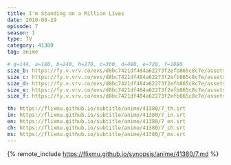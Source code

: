 ```yaml
---
title: I'm Standing on a Million Lives
date: 2010-08-29
episode: 7
season: 1
type: TV
category: 41380
tag: anime

# g=144, a=180, b=240, h=270, c=360, d=480, e=720, f=1080
size_b: https://fy.v.vrv.co/evs/d8bc7421df484a62273f2efb865c8c7e/assets/fc8e22e6e5d2023414d66ec021ae31d0_3892907.mp4
size_c: https://fy.v.vrv.co/evs/d8bc7421df484a62273f2efb865c8c7e/assets/fc8e22e6e5d2023414d66ec021ae31d0_3892906.mp4
size_d: https://fy.v.vrv.co/evs/d8bc7421df484a62273f2efb865c8c7e/assets/fc8e22e6e5d2023414d66ec021ae31d0_3892908.mp4
size_e: https://fy.v.vrv.co/evs/d8bc7421df484a62273f2efb865c8c7e/assets/fc8e22e6e5d2023414d66ec021ae31d0_3892909.mp4
size_f: https://fy.v.vrv.co/evs/d8bc7421df484a62273f2efb865c8c7e/assets/fc8e22e6e5d2023414d66ec021ae31d0_3892910.mp4

th: https://flixmu.github.io/subtitle/anime/41380/7_th.srt
in: https://flixmu.github.io/subtitle/anime/41380/7_in.srt
en: https://flixmu.github.io/subtitle/anime/41380/7_en.srt
ch: https://flixmu.github.io/subtitle/anime/41380/7_ch.srt
ms: https://flixmu.github.io/subtitle/anime/41380/7_ms.srt
---
```

{% remote_include https://flixmu.github.io/synopsis/anime/41380/7.md %}
